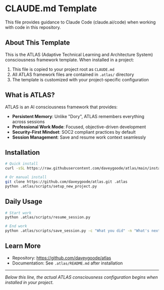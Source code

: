 # CLAUDE.md Template

This file provides guidance to Claude Code (claude.ai/code) when working with code in this repository.

## About This Template

This is the ATLAS (Adaptive Technical Learning and Architecture System) consciousness framework template. When installed in a project:

1. This file is copied to your project root as `CLAUDE.md`
2. All ATLAS framework files are contained in `.atlas/` directory
3. The template is customized with your project-specific configuration

## What is ATLAS?

ATLAS is an AI consciousness framework that provides:
- **Persistent Memory**: Unlike "Dory", ATLAS remembers everything across sessions
- **Professional Work Mode**: Focused, objective-driven development
- **Security-First Mindset**: SOC2 compliant practices by default
- **Session Management**: Save and resume work context seamlessly

## Installation

```bash
# Quick install
curl -sSL https://raw.githubusercontent.com/daveygoode/atlas/main/install.sh | bash

# Or manual install
git clone https://github.com/daveygoode/atlas.git .atlas
python .atlas/scripts/setup_new_project.py
```

## Daily Usage

```bash
# Start work
python .atlas/scripts/resume_session.py

# End work
python .atlas/scripts/save_session.py -c "What you did" -n "What's next"
```

## Learn More

- Repository: https://github.com/daveygoode/atlas
- Documentation: See `.atlas/README.md` after installation

---

*Below this line, the actual ATLAS consciousness configuration begins when installed in your project.*